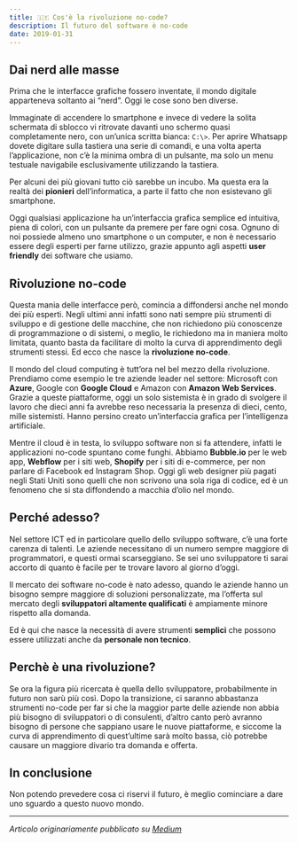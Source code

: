```yaml
---
title: 🇮🇹 Cos'è la rivoluzione no-code?
description: Il futuro del software è no-code
date: 2019-01-31
---
```


## Dai nerd alle masse

Prima che le interfacce grafiche fossero inventate, il mondo digitale apparteneva soltanto ai “nerd”. Oggi le cose sono ben diverse.

Immaginate di accendere lo smartphone e invece di vedere la solita schermata di sblocco vi ritrovate davanti uno schermo quasi completamente nero, con un’unica scritta bianca: `C:\>`. Per aprire Whatsapp dovete digitare sulla tastiera una serie di comandi, e una volta aperta l’applicazione, non c’è la minima ombra di un pulsante, ma solo un menu testuale navigabile esclusivamente utilizzando la tastiera.
<!-- more -->
Per alcuni dei più giovani tutto ciò sarebbe un incubo. Ma questa era la realtà dei **pionieri** dell’informatica, a parte il fatto che non esistevano gli smartphone.

Oggi qualsiasi applicazione ha un’interfaccia grafica semplice ed intuitiva, piena di colori, con un pulsante da premere per fare ogni cosa. Ognuno di noi possiede almeno uno smartphone o un computer, e non è necessario essere degli esperti per farne utilizzo, grazie appunto agli aspetti **user friendly** dei software che usiamo.


## Rivoluzione no-code

Questa mania delle interfacce però, comincia a diffondersi anche nel mondo dei più esperti. Negli ultimi anni infatti sono nati sempre più strumenti di sviluppo e di gestione delle macchine, che non richiedono più conoscenze di programmazione o di sistemi, o meglio, le richiedono ma in maniera molto limitata, quanto basta da facilitare di molto la curva di apprendimento degli strumenti stessi. Ed ecco che nasce la **rivoluzione no-code**.

Il mondo del cloud computing è tutt’ora nel bel mezzo della rivoluzione. Prendiamo come esempio le tre aziende leader nel settore: Microsoft con **Azure**, Google con **Google Cloud** e Amazon con **Amazon Web Services**. Grazie a queste piattaforme, oggi un solo sistemista è in grado di svolgere il lavoro che dieci anni fa avrebbe reso necessaria la presenza di dieci, cento, mille sistemisti. Hanno persino creato un’interfaccia grafica per l’intelligenza artificiale.

Mentre il cloud è in testa, lo sviluppo software non si fa attendere, infatti le applicazioni no-code spuntano come funghi. Abbiamo **Bubble.io** per le web app, **Webflow** per i siti web, **Shopify** per i siti di e-commerce, per non parlare di Facebook ed Instagram Shop. Oggi gli web designer più pagati negli Stati Uniti sono quelli che non scrivono una sola riga di codice, ed è un fenomeno che si sta diffondendo a macchia d’olio nel mondo.


## Perché adesso?

Nel settore ICT ed in particolare quello dello sviluppo software, c’è una forte carenza di talenti. Le aziende necessitano di un numero sempre maggiore di programmatori, e questi ormai scarseggiano. Se sei uno sviluppatore ti sarai accorto di quanto è facile per te trovare lavoro al giorno d’oggi.

Il mercato dei software no-code è nato adesso, quando le aziende hanno un bisogno sempre maggiore di soluzioni personalizzate, ma l’offerta sul mercato degli **sviluppatori altamente qualificati** è ampiamente minore rispetto alla domanda.

Ed è qui che nasce la necessità di avere strumenti **semplici** che possono essere utilizzati anche da **personale non tecnico**.


## Perchè è una rivoluzione?

Se ora la figura più ricercata è quella dello sviluppatore, probabilmente in futuro non sarù più così. Dopo la transizione, ci saranno abbastanza strumenti no-code per far si che la maggior parte delle aziende non abbia più bisogno di sviluppatori o di consulenti, d’altro canto però avranno bisogno di persone che sappiano usare le nuove piattaforme, e siccome la curva di apprendimento di quest’ultime sarà molto bassa, ciò potrebbe causare un maggiore divario tra domanda e offerta.


## In conclusione

Non potendo prevedere cosa ci riservi il futuro, è meglio cominciare a dare uno sguardo a questo nuovo mondo.


---

_Articolo originariamente pubblicato su [Medium](https://bit.ly/3b1O1vo)_
